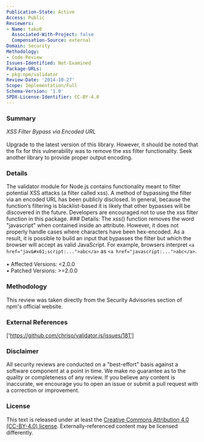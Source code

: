```yaml
---
Publication-State: Active
Access: Public
Reviewers:
- Name: taku0
  Associated-With-Project: false
  Compensation-Source: external
Domain: Security
Methodology:
- Code-Review
Issues-Identified: Not-Examined
Package-URLs:
- pkg:npm/validator
Review-Date: '2014-10-27'
Scope: Implementation/Full
Schema-Version: '1.0'
SPDX-License-Identifier: CC-BY-4.0
---
```

### Summary
*XSS Filter Bypass via Encoded URL*<br><br>Upgrade to the latest version of this library. However, it should be noted that the fix for this vulnerability was to remove the xss filter functionality. Seek another library to provide proper output encoding.
### Details
The validator module for Node.js contains functionality meant to filter potential XSS attacks (a filter called xss). A method of bypassing the filter via an encoded URL has been publicly disclosed. In general, because the function’s filtering is blacklist-based it is likely that other bypasses will be discovered in the future. Developers are encouraged not to use the xss filter function in this package.  ### Details: The xss() function removes the word "javascript" when contained inside an attribute. However, it does not properly handle cases where characters have been hex-encoded. As a result, it is possible to build an input that bypasses the filter but which the browser will accept as valid JavaScript.  For example, browsers interpret `<a href="jav&#x61;script:...">abc</a>` as `<a href="javascript:...">abc</a>`.
<br><br>• Affected Versions: <2.0.0
<br>• Patched Versions: >=2.0.0
### Methodology
This review was taken directly from the Security Advisories section of npm's official website.
### External References
['https://github.com/chriso/validator.js/issues/181']
### Disclaimer
All security reviews are conducted on a "best-effort" basis against a software component at a point in time. We make no guarantee as to the quality or completeness of any review. If you believe any content is inaccurate, we encourage you to open an issue or submit a pull request with a correction or improvement.
### License
This text is released under at least the [Creative Commons Attribution 4.0 (CC-BY-4.0) license](https://creativecommons.org/licenses/by/4.0/legalcode.txt). Externally-referenced content may be licensed differently.
